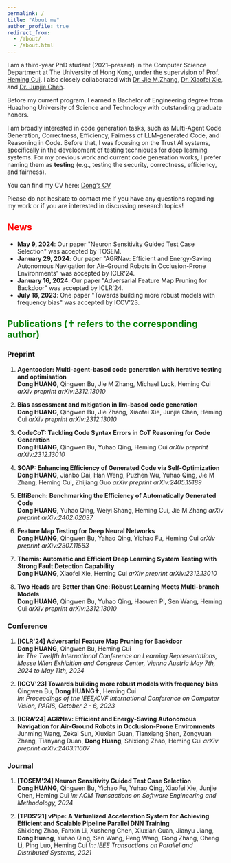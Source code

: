 ```yaml
---
permalink: /
title: "About me"
author_profile: true
redirect_from: 
  - /about/
  - /about.html
---
```



I am a third-year PhD student (2021–present) in the Computer Science Department at The University of Hong Kong, under the supervision of Prof. [Heming Cui](https://i.cs.hku.hk/~heming/). I also closely collaborated with [Dr. Jie M.Zhang](https://sites.google.com/view/jie-zhang), [Dr. Xiaofei Xie](https://xiaofeixie.bitbucket.io/), and [Dr. Junjie Chen](https://tjusail.github.io/people/chenjunjie/).

Before my current program, I earned a Bachelor of Engineering degree from Huazhong University of Science and Technology with outstanding graduate honors.

I am broadly interested in code generation tasks, such as Multi-Agent Code Generation, Correctness,  Efficiency, Fairness of LLM-generated Code, and Reasoning in Code. Before that, I was focusing on the Trust AI systems, specifically in the development of testing techniques for deep learning systems. For my previous work and current code generation works, I prefer naming them as **testing** (e.g., testing the security, correctness, efficiency, and fairness).

 <!-- During my PhD study, I have dedicated myself to constructing deep learning testing frameworks and evaluating the fairness and efficiency of existing code generation models. My work has been published in several conferences and journals, including the ICLR, ICCV, ICRA, TOSEM, and TPDS, where I have served as the first author or corresponding author on three papers. -->

You can find my CV here: [Dong’s CV](../Dong%20HUANG.pdf)

Please do not hesitate to contact me if you have any questions regarding my work or if you are interested in discussing research topics!

<h2 style="color: red;">News</h2>

<ul>
  <li><strong>May 9, 2024</strong>: Our paper "Neuron Sensitivity Guided Test Case Selection" was accepted by TOSEM.</li>
  <li><strong>January 29, 2024</strong>: Our paper "AGRNav: Efficient and Energy-Saving Autonomous Navigation for Air-Ground Robots in Occlusion-Prone Environments" was accepted by ICLR'24.</li>
  <li><strong>January 16, 2024</strong>: Our paper "Adversarial Feature Map Pruning for Backdoor" was accepted by ICLR'24.</li>
  <li><strong>July 18, 2023</strong>: One paper "Towards building more robust models with frequency bias" was accepted by ICCV'23.</li>
</ul>

<h2 style="color: green;">Publications (✝ refers to the corresponding author)</h2>

### Preprint

1. **Agentcoder: Multi-agent-based code generation with iterative testing and optimisation**  
   **Dong HUANG**, Qingwen Bu, Jie M Zhang, Michael Luck, Heming Cui
   *arXiv preprint arXiv:2312.13010*  

2. **Bias assessment and mitigation in llm-based code generation**  
   **Dong HUANG**, Qingwen Bu, Jie Zhang, Xiaofei Xie, Junjie Chen, Heming Cui
   *arXiv preprint arXiv:2312.13010*  

3. **CodeCoT: Tackling Code Syntax Errors in CoT Reasoning for Code Generation**  
   **Dong HUANG**, Qingwen Bu, Yuhao Qing, Heming Cui
   *arXiv preprint arXiv:2312.13010*  

4. **SOAP: Enhancing Efficiency of Generated Code via Self-Optimization**  
   **Dong HUANG**, Jianbo Dai, Han Weng, Puzhen Wu, Yuhao Qing, Jie M Zhang, Heming Cui, Zhijiang Guo
   *arXiv preprint arXiv:2405.15189*  

5. **EffiBench: Benchmarking the Efficiency of Automatically Generated Code**  
   **Dong HUANG**, Yuhao Qing, Weiyi Shang, Heming Cui, Jie M.Zhang
   *arXiv preprint arXiv:2402.02037*  

6. **Feature Map Testing for Deep Neural Networks**  
   **Dong HUANG**, Qingwen Bu, Yahao Qing, Yichao Fu, Heming Cui
   *arXiv preprint arXiv:2307.11563*  

7. **Themis: Automatic and Efficient Deep Learning System Testing with Strong Fault Detection Capability**  
   **Dong HUANG**, Xiaofei Xie, Heming Cui
   *arXiv preprint arXiv:2312.13010*  

8. **Two Heads are Better than One: Robust Learning Meets Multi-branch Models**  
   **Dong HUANG**, Qingwen Bu, Yuhao Qing, Haowen Pi, Sen Wang, Heming Cui
   *arXiv preprint arXiv:2312.13010*  

### Conference

1. **[ICLR'24] Adversarial Feature Map Pruning for Backdoor**  
   **Dong HUANG**, Qingwen Bu, Heming Cui  
   *In: The Twelfth International Conference on Learning Representations, Messe Wien Exhibition and Congress Center, Vienna Austria May 7th, 2024 to May 11th, 2024*  

2. **[ICCV'23] Towards building more robust models with frequency bias**  
   Qingwen Bu, **Dong HUANG✝**, Heming Cui  
   *In: Proceedings of the IEEE/CVF International Conference on Computer Vision, PARIS, October 2 - 6, 2023*  

3. **[ICRA'24] AGRNav: Efficient and Energy-Saving Autonomous Navigation for Air-Ground Robots in Occlusion-Prone Environments**
   Junming Wang, Zekai Sun, Xiuxian Guan, Tianxiang Shen, Zongyuan Zhang, Tianyang Duan, **Dong Huang**, Shixiong Zhao, Heming Cui
   *arXiv preprint arXiv:2403.11607*


### Journal

1. **[TOSEM'24] Neuron Sensitivity Guided Test Case Selection**  
   **Dong HUANG**, Qingwen Bu, Yichao Fu, Yuhao Qing, Xiaofei Xie, Junjie Chen, Heming Cui
   *In: ACM Transactions on Software Engineering and Methodology, 2024*  

2. **[TPDS'21] vPipe: A Virtualized Acceleration System for Achieving Efficient and Scalable Pipeline Parallel DNN Training**  
   Shixiong Zhao, Fanxin Li, Xusheng Chen, Xiuxian Guan, Jianyu Jiang, **Dong Huang**, Yuhao Qing, Sen Wang, Peng Wang, Gong Zhang, Cheng Li, Ping Luo, Heming Cui
   *In: IEEE Transactions on Parallel and Distributed Systems, 2021*  